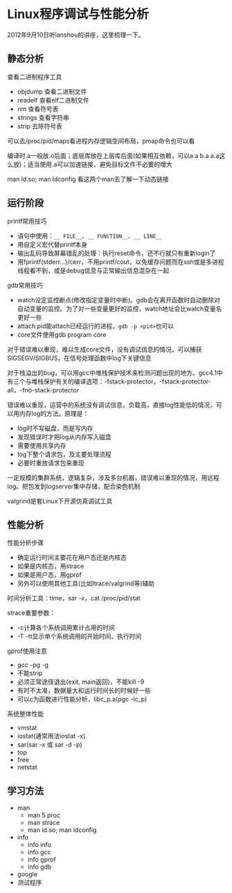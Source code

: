 # Linux程序调试与性能分析
2012年9月10日听lanshou的讲座，这里梳理一下。

## 静态分析
查看二进制程序工具
* objdump 查看二进制文件
* readelf 查看elf二进制文件
* nm 查看符号表
* strings 查看字符串
* strip 去除符号表

可以去/proc/pid/maps看进程内存逻辑空间布局，pmap命令也可以看

编译时.a一般放.o后面；底层库放在上层库后面(如果相互依赖，可以a.a b.a a.a这么放)；适当使用.a可以加速链接，避免目标文件不必要的增大

man ld.so; man ldconfig 看这两个man去了解一下动态链接

## 运行阶段
printf常用技巧
* 语句中使用：`__ FILE__`、`__ FUNCTION__`、`__ LINE__`
* 用自定义宏代替printf本身
* 输出乱码导致屏幕错乱的处理：执行reset命令，还不行就只有重新login了
* 用fprintf(stderr...)/cerr，不用printf/cout，以免缓存问题而在ssh或是多进程线程看不到，或是debug信息与正常输出信息混杂在一起

gdb常用技巧
* watch设定监控断点(修改指定变量时中断)。gdb会在离开函数时自动删除对自动变量的监控。为了对一些变量更好的监控，watch地址会比watch变量名更好一些
* attach pid能attach已经运行的进程，`gdb -p <pid>`也可以
* core文件使用gdb program core

对于错误难以重现，难以生成core文件，没有调试信息的情况，可以捕获SIGSEGV/SIGBUS，在信号处理函数中log下关键信息

对于栈溢出的bug，可以用gcc中堆栈保护技术来检测问题出现的地方。gcc4.1中有三个与堆栈保护有关的编译选项：-fstack-protector，-fstack-protector-all，-fno-stack-protector

错误难以重现，运营中的系统没有调试信息，负载高，直接log性能低的情况，可以用内存log的方法。原理是：
* log时不写磁盘，而是写内存
* 发现错误时才把log从内存写入磁盘
* 需要使用共享内存
* log下整个请求包，及主要处理流程
* 必要时重放请求包来重现

一定规模的集群系统，逻辑复杂，涉及多台机器，错误难以重现的情况，用远程log。把包发到logserver集中存储，配合染色机制

valgrind是套Linux下开源仿真调试工具

## 性能分析
性能分析步骤
* 确定运行时间主要花在用户态还是内核态
* 如果是内核态，用strace
* 如果是用户态，用gprof
* 另外可以使用其他工具(比如ltrace/valgrind等)辅助

时间分析工具：time，sar -x，cat /proc/pid/stat

strace重要参数：
* -c计算各个系统调用累计占用的时间
* -T -tt显示单个系统调用的开始时间、执行时间

gprof使用注意
* gcc -pg -g
* 不能strip
* 必须正常途径退出(exit, main返回)，不能kill -9
* 有时不太准，数据量大和运行时间长的时候好一些
* 可以c为函数进行性能分析，libc_p.a(pgc -lc_p)

系统整体性能
* vmstat
* iostat(通常用法iostat -x)
* sar(sar -x 或 sar -d -p)
* top
* free
* netstat

## 学习方法
* man
    * man 5 proc
    * man strace
    * man ld.so; man ldconfig
* info
    * info info
    * info gcc
    * info gprof
    * info gdb
* google
* 测试程序


